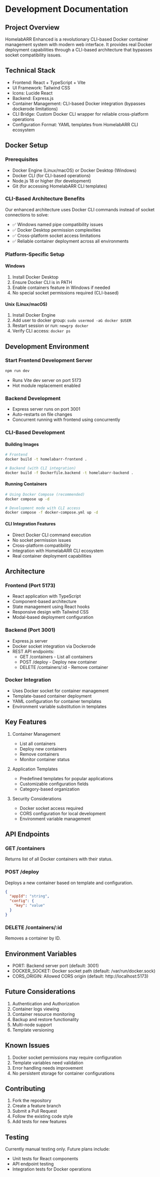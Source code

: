 # Development Documentation

## Project Overview
HomelabARR Enhanced is a revolutionary CLI-based Docker container management system with modern web interface. It provides real Docker deployment capabilities through a CLI-based architecture that bypasses socket compatibility issues.

## Technical Stack
- Frontend: React + TypeScript + Vite
- UI Framework: Tailwind CSS
- Icons: Lucide React
- Backend: Express.js
- Container Management: CLI-based Docker integration (bypasses dockerode limitations)
- CLI Bridge: Custom Docker CLI wrapper for reliable cross-platform operations
- Configuration Format: YAML templates from HomelabARR CLI ecosystem

## Docker Setup

### Prerequisites
- Docker Engine (Linux/macOS) or Docker Desktop (Windows)
- Docker CLI (for CLI-based operations)
- Node.js 18 or higher (for development)
- Git (for accessing HomelabARR CLI templates)

### CLI-Based Architecture Benefits
Our enhanced architecture uses Docker CLI commands instead of socket connections to solve:
- ✅ Windows named pipe compatibility issues
- ✅ Docker Desktop permission complexities  
- ✅ Cross-platform socket access limitations
- ✅ Reliable container deployment across all environments

### Platform-Specific Setup

#### Windows
1. Install Docker Desktop
2. Ensure Docker CLI is in PATH
3. Enable containers feature in Windows if needed
4. No special socket permissions required (CLI-based)

#### Unix (Linux/macOS)
1. Install Docker Engine
2. Add user to docker group: `sudo usermod -aG docker $USER`
3. Restart session or run: `newgrp docker`
4. Verify CLI access: `docker ps`

## Development Environment

### Start Frontend Development Server
```bash
npm run dev
```
- Runs Vite dev server on port 5173
- Hot module replacement enabled

### Backend Development
- Express server runs on port 3001
- Auto-restarts on file changes
- Concurrent running with frontend using concurrently

### CLI-Based Development

#### Building Images
```bash
# Frontend
docker build -t homelabarr-frontend .

# Backend (with CLI integration)
docker build -f Dockerfile.backend -t homelabarr-backend .
```

#### Running Containers
```bash
# Using Docker Compose (recommended)
docker compose up -d

# Development mode with CLI access
docker compose -f docker-compose.yml up -d
```

#### CLI Integration Features
- Direct Docker CLI command execution
- No socket permission issues
- Cross-platform compatibility
- Integration with HomelabARR CLI ecosystem
- Real container deployment capabilities

## Architecture

### Frontend (Port 5173)
- React application with TypeScript
- Component-based architecture
- State management using React hooks
- Responsive design with Tailwind CSS
- Modal-based deployment configuration

### Backend (Port 3001)
- Express.js server
- Docker socket integration via Dockerode
- REST API endpoints:
  - GET /containers - List all containers
  - POST /deploy - Deploy new container
  - DELETE /containers/:id - Remove container

### Docker Integration
- Uses Docker socket for container management
- Template-based container deployment
- YAML configuration for container templates
- Environment variable substitution in templates

## Key Features

1. Container Management
   - List all containers
   - Deploy new containers
   - Remove containers
   - Monitor container status

2. Application Templates
   - Predefined templates for popular applications
   - Customizable configuration fields
   - Category-based organization

3. Security Considerations
   - Docker socket access required
   - CORS configuration for local development
   - Environment variable management

## API Endpoints

### GET /containers
Returns list of all Docker containers with their status.

### POST /deploy
Deploys a new container based on template and configuration.
```json
{
  "appId": "string",
  "config": {
    "key": "value"
  }
}
```

### DELETE /containers/:id
Removes a container by ID.

## Environment Variables
- PORT: Backend server port (default: 3001)
- DOCKER_SOCKET: Docker socket path (default: /var/run/docker.sock)
- CORS_ORIGIN: Allowed CORS origin (default: http://localhost:5173)

## Future Considerations
1. Authentication and Authorization
2. Container logs viewing
3. Container resource monitoring
4. Backup and restore functionality
5. Multi-node support
6. Template versioning

## Known Issues
1. Docker socket permissions may require configuration
2. Template variables need validation
3. Error handling needs improvement
4. No persistent storage for container configurations

## Contributing
1. Fork the repository
2. Create a feature branch
3. Submit a Pull Request
4. Follow the existing code style
5. Add tests for new features

## Testing
Currently manual testing only. Future plans include:
- Unit tests for React components
- API endpoint testing
- Integration tests for Docker operations